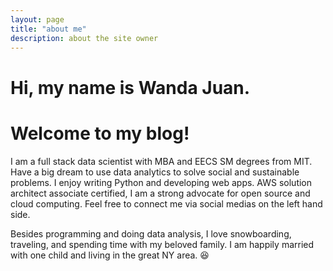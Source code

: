 ```yaml
---
layout: page
title: "about me"
description: about the site owner
---
```



# Hi, my name is Wanda Juan. 
# Welcome to my blog!

I am a full stack data scientist with MBA and EECS SM degrees from MIT. Have a big dream to use data analytics to solve social and sustainable problems. I enjoy writing Python and developing web apps. AWS solution architect associate certified, I am a strong advocate for open source and cloud computing. Feel free to connect me via social medias on the left hand side.

Besides programming and doing data analysis, I love snowboarding, traveling, and spending time with my beloved family. I am happily married with one child and living in the great NY area. 😆
